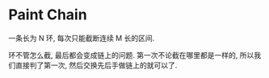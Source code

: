# Paint Chain

一条长为 N 环, 每次只能截断连续 M 长的区间.

环不管怎么截, 最后都会变成链上的问题. 第一次不论截在哪里都是一样的, 所以我们直接判了第一次, 然后交换先后手做链上的就可以了.
